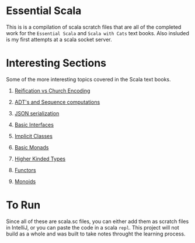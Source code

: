 # Essential Scala

This is is a compilation of scala scratch files that are all of the completed work for the `Essential Scala` and `Scala with Cats` text books. Also insluded is my first attempts at a scala socket server.

# Interesting Sections
Some of the more interesting topics covered in the Scala text books.
1. [Reification vs Church Encoding](https://github.com/Coutlaw/EssentialScala/blob/master/scalaWithCats/calculator.sc)
2. [ADT's and Sequence computations](https://github.com/Coutlaw/EssentialScala/blob/master/essentialScala/recursionADT'sSequenceComp.sc)
3. [JSON serialization](https://github.com/Coutlaw/EssentialScala/blob/master/essentialScala/JSONSerialisation.sc)
4. [Basic Interfaces](https://github.com/Coutlaw/EssentialScala/blob/master/scalaWithCats/Ch1.1.sc)

5. [Implicit Classes](https://github.com/Coutlaw/EssentialScala/blob/master/essentialScala/Ch7.3.sc)
6. [Basic Monads](https://github.com/Coutlaw/EssentialScala/blob/master/scalaWithCats/Ch4.sc)
7. [Higher Kinded Types](https://github.com/Coutlaw/EssentialScala/blob/master/scalaWithCats/Ch4.2.sc)
8. [Functors](https://github.com/Coutlaw/EssentialScala/blob/master/scalaWithCats/Ch3.0.sc)
9. [Monoids](https://github.com/Coutlaw/EssentialScala/blob/master/scalaWithCats/Ch2.2.sc)

# To Run
Since all of these are scala.sc files, you can either add them as scratch files in IntelliJ, or you can paste the code in a scala `repl`. This project will not build as a whole and was built to take notes throught the learning process.
